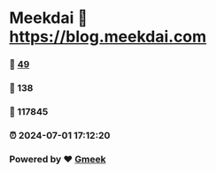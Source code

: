 # Meekdai :link: https://blog.meekdai.com 
### :page_facing_up: [49](https://blog.meekdai.com/tag.html) 
### :speech_balloon: 138 
### :hibiscus: 117845 
### :alarm_clock: 2024-07-01 17:12:20 
### Powered by :heart: [Gmeek](https://github.com/Meekdai/Gmeek)
